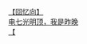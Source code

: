 [【回忆向】](http://tieba.baidu.com/p/2878931148?see_lz=1&pn=)   
[电七光明顶，我是昨晚](http://tieba.baidu.com/p/2877410833?see_lz=1&pn=)   
[【](http://tieba.baidu.com/p/2878737678?see_lz=1&pn=)   
